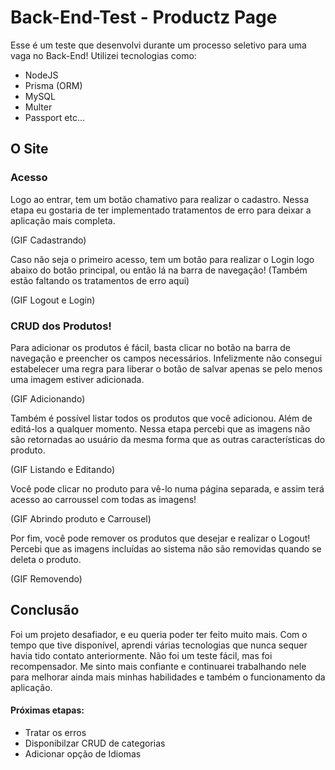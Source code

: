 # Back-End-Test - Productz Page

Esse é um teste que desenvolvi durante um processo seletivo para uma vaga no Back-End! Utilizei tecnologias como:
- NodeJS
- Prisma (ORM)
- MySQL
- Multer
- Passport etc...

## O Site


### Acesso 

Logo ao entrar, tem um botão chamativo para realizar o cadastro. Nessa etapa eu gostaria de ter implementado tratamentos de erro para deixar a aplicação mais completa.

(GIF Cadastrando)

Caso não seja o primeiro acesso, tem um botão para realizar o Login logo abaixo do botão principal, ou então lá na barra de navegação! (Também estão faltando os tratamentos de erro aqui)

(GIF Logout e Login)

### CRUD dos Produtos! 

Para adicionar os produtos é fácil, basta clicar no botão na barra de navegação e preencher os campos necessários. Infelizmente não consegui estabelecer uma regra para liberar o botão de salvar apenas se pelo menos uma imagem estiver adicionada.

(GIF Adicionando)

Também é possível listar todos os produtos que você adicionou. Além de editá-los a qualquer momento. Nessa etapa percebi que as imagens não são retornadas ao usuário da mesma forma que as outras características do produto.

(GIF Listando e Editando)

Você pode clicar no produto para vê-lo numa página separada, e assim terá acesso ao carroussel com todas as imagens!

(GIF Abrindo produto e Carrousel)

Por fim, você pode remover os produtos que desejar e realizar o Logout! Percebi que as imagens incluídas ao sistema não são removidas quando se deleta o produto. 

(GIF Removendo)

## Conclusão

Foi um projeto desafiador, e eu queria poder ter feito muito mais. Com o tempo que tive disponível, aprendi várias tecnologias que nunca sequer havia tido contato anteriormente. Não foi um teste fácil, mas foi recompensador. Me sinto mais confiante e continuarei trabalhando nele para melhorar ainda mais minhas habilidades e também o funcionamento da aplicação.

#### Próximas etapas:
- Tratar os erros
- Disponibilzar CRUD de categorias
- Adicionar opção de Idiomas


